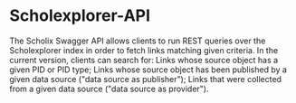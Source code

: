 # Scholexplorer-API
The Scholix Swagger API allows clients to run REST queries over the Scholexplorer index in order to fetch links matching given criteria. In the current version, clients can search for: Links whose source object has a given PID or PID type; Links whose source object has been published by a given data source ("data source as publisher"); Links that were collected from a given data source ("data source as provider").
